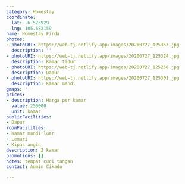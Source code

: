 ```yaml
---
category: Homestay
coordinate:
  lat: -6.525929
  lng: 105.682159
name: Homestay Firda
photos:
- photoURI: https://web-tj.netlify.app/images/20200727_125353.jpg
  description: ''
- photoURI: https://web-tj.netlify.app/images/20200727_125324.jpg
  description: Kamar tidur
- photoURI: https://web-tj.netlify.app/images/20200727_125256.jpg
  description: Dapur
- photoURI: https://web-tj.netlify.app/images/20200727_125301.jpg
  description: Kamar mandi
gmaps: ''
prices:
- description: Harga per kamar
  value: 250000
  unit: kamar
publicFacilities:
- Dapur
roomFacilities:
- Kamar mandi luar
- Lemari
- Kipas angin
description: 2 kamar
promotions: []
notes: tempat cuci tangan
contact: Admin Cikadu

---
```

